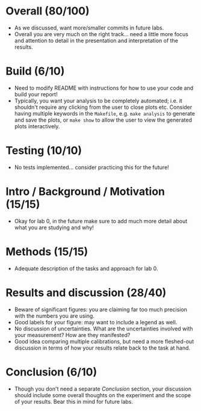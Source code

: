 # Overall (80/100)
 - As we discussed, want more/smaller commits in future labs.
 - Overall you are very much on the right track... need a little more focus
   and attention to detail in the presentation and interpretation of the
   results.

# Build (6/10)
 - Need to modify README with instructions for how to use your code and build 
   your report!
 - Typically, you want your analysis to be completely automated; i.e. it 
   shouldn't require any clicking from the user to close plots etc. Consider
   having multiple keywords in the `Makefile`, e.g. `make analysis` to 
   generate and save the plots, or `make show` to allow the user to view the
   generated plots interactively.

# Testing (10/10)
 - No tests implemented... consider practicing this for the future!

# Intro / Background / Motivation (15/15)
 - Okay for lab 0, in the future make sure to add much more detail about what
   you are studying and why!

# Methods (15/15)
 - Adequate description of the tasks and approach for lab 0.

# Results and discussion (28/40)
 - Beware of significant figures: you are claiming far too much precision with
   the numbers you are using.
 - Good labels for your figure: may want to include a legend as well.
 - No discussion of uncertainties. What are the uncertainties involved with
   your measurement? How are they manifested?
 - Good idea comparing multiple calibrations, but need a more fleshed-out 
   discussion in terms of how your results relate back to the task at hand.

# Conclusion (6/10)
 - Though you don't need a separate *Conclusion* section, your discussion 
   should include some overall thoughts on the experiment and the scope of your
   results. Bear this in mind for future labs.
